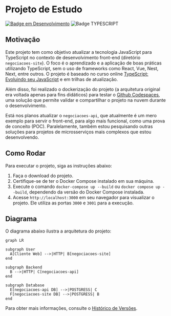 # Projeto de Estudo

[![Badge em Desenvolvimento](http://img.shields.io/static/v1?label=STATUS&message=EM%20DESENVOLVIMENTO&color=GREEN&style=for-the-badge)](#) ![Badge TYPESCRIPT](http://img.shields.io/static/v1?label=TYPESCRIPT&message=4.2.2&color=BLUE&style=for-the-badge)

## Motivação

Este projeto tem como objetivo atualizar a tecnologia JavaScript para TypeScript no contexto de desenvolvimento front-end (diretório `negociacoes-site`). O foco é o aprendizado e a aplicação de boas práticas utilizando TypeScript, sem o uso de frameworks como React, Vue, Nest, Next, entre outros. O projeto é baseado no curso online [TypeScript: Evoluindo seu JavaScript](https://www.alura.com.br/curso-online-typescript-evoluindo-javascript) e em trilhas de atualização.

Além disso, foi realizado o dockerização do projeto (a arquitetura original era voltada apenas para fins didáticos) para testar o [Github Codespaces](https://github.com/codespaces), uma solução que permite validar e compartilhar o projeto na nuvem durante o desenvolvimento.

Está nos planos atualizar o `negociacoes-api`, que atualmente é um mero exemplo para servir o front-end, para algo mais funcional, como uma prova de conceito (POC). Paralelamente, também estou pesquisando outras soluções para projetos de microsserviços mais complexos que estou desenvolvendo.

## Como Rodar

Para executar o projeto, siga as instruções abaixo:

1. Faça o download do projeto.
2. Certifique-se de ter o Docker Compose instalado em sua máquina.
3. Execute o comando `docker-compose up --build` ou `docker compose up --build`, dependendo da versão do Docker Compose instalada.
4. Acesse `http://localhost:3000` em seu navegador para visualizar o projeto. Ele utiliza as portas `3000` e `3001` para a execução.

## Diagrama

O diagrama abaixo ilustra a arquitetura do projeto:

```mermaid
graph LR

subgraph User
  A[Cliente Web] -->|HTTP| B[negociacoes-site]
end

subgraph Backend
  B -->|HTTP| C[negociacoes-api]
end

subgraph Database
  E[negociacoes-api DB] -->|POSTGRESS| C
  F[negociacoes-site DB] -->|POSTGRESS| B
end
```

Para obter mais informações, consulte o [Histórico de Versões](./CHANGELOG.md).
